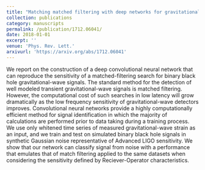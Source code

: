 ```yaml
---
title: "Matching matched filtering with deep networks for gravitational-wave astronomy"
collection: publications
category: manuscripts
permalink: /publication/1712.06041/
date: 2018-01-01
excerpt: ''
venue: 'Phys. Rev. Lett.'
arxivurl: 'https://arxiv.org/abs/1712.06041'
---
```

<p>We report on the construction of a deep convolutional neural network that can reproduce the sensitivity of a matched-filtering search for binary black hole gravitational-wave signals. The standard method for the detection of well modeled transient gravitational-wave signals is matched filtering. However, the computational cost of such searches in low latency will grow dramatically as the low frequency sensitivity of gravitational-wave detectors improves. Convolutional neural networks provide a highly computationally efficient method for signal identification in which the majority of calculations are performed prior to data taking during a training process. We use only whitened time series of measured gravitational-wave strain as an input, and we train and test on simulated binary black hole signals in synthetic Gaussian noise representative of Advanced LIGO sensitivity. We show that our network can classify signal from noise with a performance that emulates that of match filtering applied to the same datasets when considering the sensitivity defined by Reciever-Operator characteristics.</p>
